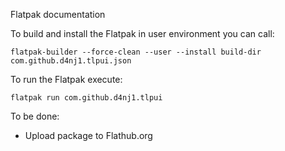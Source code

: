 Flatpak documentation

To build and install the Flatpak in user environment you can call:

`flatpak-builder --force-clean --user --install build-dir com.github.d4nj1.tlpui.json`

To run the Flatpak execute:

`flatpak run com.github.d4nj1.tlpui`

To be done:

* Upload package to Flathub.org
